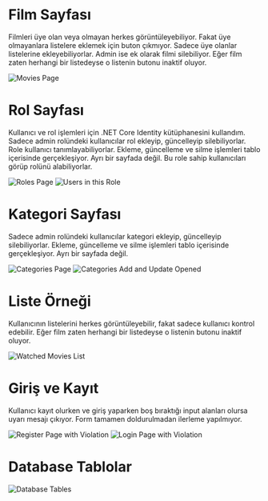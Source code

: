 # Film Sayfası
Filmleri üye olan veya olmayan herkes görüntüleyebiliyor. Fakat üye olmayanlara listelere eklemek için buton çıkmıyor. 
Sadece üye olanlar listelerine ekleyebiliyorlar. Admin ise ek olarak filmi silebiliyor.
Eğer film zaten herhangi bir listedeyse o listenin butonu inaktif oluyor. 

![Movies Page](https://github.com/leventyil/ListProject/assets/76431502/1ada72a7-a334-4e8a-a7b0-ab3981235a14)


# Rol Sayfası
Kullanıcı ve rol işlemleri için .NET Core Identity kütüphanesini kullandım. 
Sadece admin rolündeki kullanıcılar rol ekleyip, güncelleyip silebiliyorlar. Role kullanıcı tanımlayabiliyorlar.
Ekleme, güncelleme ve silme işlemleri tablo içerisinde gerçekleşiyor. Ayrı bir sayfada değil.
Bu role sahip kullanıcıları görüp rolünü alabiliyorlar.

![Roles Page](https://github.com/leventyil/ListProject/assets/76431502/85aa682d-7123-4e5b-8853-d43609d657d8)
![Users in this Role](https://github.com/leventyil/ListProject/assets/76431502/2031ef75-a66c-40dd-bc5d-ba96a29c841d)

# Kategori Sayfası
Sadece admin rolündeki kullanıcılar kategori ekleyip, güncelleyip silebiliyorlar.
Ekleme, güncelleme ve silme işlemleri tablo içerisinde gerçekleşiyor. Ayrı bir sayfada değil.

![Categories Page](https://github.com/leventyil/ListProject/assets/76431502/23236fac-9b26-4955-b2f9-7a5fe7bf784c)
![Categories Add and Update Opened](https://github.com/leventyil/ListProject/assets/76431502/de866361-2598-4061-8616-2e397393ad7d)

# Liste Örneği
Kullanıcının listelerini herkes görüntüleyebilir, fakat sadece kullanıcı kontrol edebilir. 
Eğer film zaten herhangi bir listedeyse o listenin butonu inaktif oluyor. 

![Watched Movies List](https://github.com/leventyil/ListProject/assets/76431502/1a5a8fd9-5b28-4c7f-82e3-9c6e59e581fa)


# Giriş ve Kayıt
Kullanıcı kayıt olurken ve giriş yaparken boş bıraktığı input alanları olursa uyarı mesajı çıkıyor.
Form tamamen doldurulmadan ilerleme yapılmıyor.

![Register Page with Violation](https://github.com/leventyil/ListProject/assets/76431502/9cd4297f-3fe3-4562-a71e-5a65c29bf836)
![Login Page with Violation](https://github.com/leventyil/ListProject/assets/76431502/659f590b-096c-4706-8c11-ea2aa4f5c7a8)


# Database Tablolar

![Database Tables](https://github.com/leventyil/ListProject/assets/76431502/7166ac84-1845-4b22-bf4f-2d4faf1dd118)

